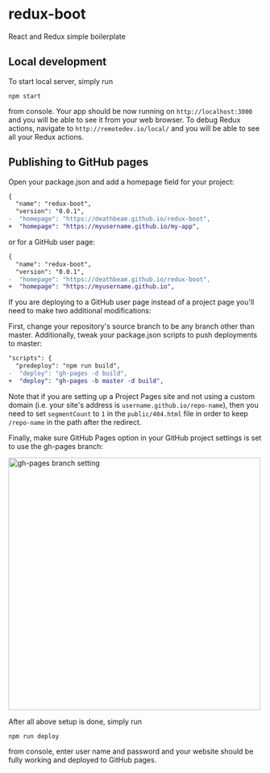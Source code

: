 # redux-boot

React and Redux simple boilerplate

## Local development

To start local server, simply run

```
npm start
```

from console. Your app should be now running on `http://localhost:3000` and you
will be able to see it from your web browser. To debug Redux actions, navigate
to `http://remotedev.io/local/` and you will be able to see all your Redux
actions.

## Publishing to GitHub pages

Open your package.json and add a homepage field for your project:

```diff
{
  "name": "redux-boot",
  "version": "0.0.1",
-  "homepage": "https://deathbeam.github.io/redux-boot",
+  "homepage": "https://myusername.github.io/my-app",
```
or for a GitHub user page:
```diff
{
  "name": "redux-boot",
  "version": "0.0.1",
-  "homepage": "https://deathbeam.github.io/redux-boot",
+  "homepage": "https://myusername.github.io",
```

If you are deploying to a GitHub user page instead of a project page you'll need
to make two additional modifications:

First, change your repository's source branch to be any branch other than
master.
Additionally, tweak your package.json scripts to push deployments to master:
```diff
"scripts": {
  "predeploy": "npm run build",
-  "deploy": "gh-pages -d build",
+  "deploy": "gh-pages -b master -d build",
```

Note that if you are setting up a Project Pages site and not using a custom
domain (i.e. your site's address is `username.github.io/repo-name`), then you need
to set `segmentCount` to `1` in the `public/404.html` file in order to keep `/repo-name` in the
path after the redirect.

Finally, make sure GitHub Pages option in your GitHub project settings is set to
use the gh-pages branch:

<img src="http://i.imgur.com/HUjEr9l.png" width="500" alt="gh-pages branch setting">

After all above setup is done, simply run

```
npm run deploy
```

from console, enter user name and password and your website should be fully
working and deployed to GitHub pages.
